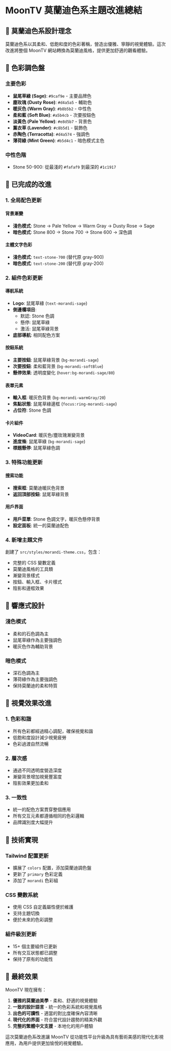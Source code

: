 # MoonTV 莫蘭迪色系主題改進總結

## 🎨 莫蘭迪色系設計理念

莫蘭迪色系以其柔和、低飽和度的色彩著稱，營造出優雅、寧靜的視覺體驗。這次改進將整個 MoonTV 網站轉換為莫蘭迪風格，提供更加舒適的觀看體驗。

## 🌈 色彩調色盤

### 主要色彩
- **鼠尾草綠 (Sage)**: `#9caf9e` - 主要品牌色
- **塵玫瑰 (Dusty Rose)**: `#d4a5a5` - 輔助色
- **暖灰色 (Warm Gray)**: `#b8b5b2` - 中性色
- **柔和藍 (Soft Blue)**: `#a5b4cb` - 次要按鈕色
- **淡黃色 (Pale Yellow)**: `#e8d5b7` - 背景色
- **薰衣草 (Lavender)**: `#c8b5d1` - 裝飾色
- **赤陶色 (Terracotta)**: `#d4a574` - 強調色
- **薄荷綠 (Mint Green)**: `#b5d4c1` - 暗色模式主色

### 中性色階
- Stone 50-900: 從最淺的 `#fafaf9` 到最深的 `#1c1917`

## 🔄 已完成的改進

### 1. 全局配色更新

#### 背景漸變
- **淺色模式**: Stone → Pale Yellow → Warm Gray → Dusty Rose → Sage
- **暗色模式**: Stone 800 → Stone 700 → Stone 600 → 深色調

#### 主體文字色彩
- **淺色模式**: `text-stone-700` (替代原 gray-900)
- **暗色模式**: `text-stone-200` (替代原 gray-200)

### 2. 組件色彩更新

#### 導航系統
- **Logo**: 鼠尾草綠 (`text-morandi-sage`)
- **側邊欄項目**: 
  - 默認: Stone 色調
  - 懸停: 鼠尾草綠
  - 激活: 鼠尾草綠背景
- **底部導航**: 相同配色方案

#### 按鈕系統
- **主要按鈕**: 鼠尾草綠背景 (`bg-morandi-sage`)
- **次要按鈕**: 柔和藍背景 (`bg-morandi-softBlue`)
- **懸停效果**: 透明度變化 (`hover:bg-morandi-sage/80`)

#### 表單元素
- **輸入框**: 暖灰色背景 (`bg-morandi-warmGray/20`)
- **焦點狀態**: 鼠尾草綠邊框 (`focus:ring-morandi-sage`)
- **占位符**: Stone 色調

#### 卡片組件
- **VideoCard**: 暖灰色/塵玫瑰漸變背景
- **進度條**: 鼠尾草綠 (`bg-morandi-sage`)
- **標題懸停**: 鼠尾草綠色調

### 3. 特殊功能更新

#### 搜索功能
- **搜索框**: 莫蘭迪暖灰色背景
- **返回頂部按鈕**: 鼠尾草綠背景

#### 用戶界面
- **用戶菜單**: Stone 色調文字，暖灰色懸停背景
- **設定面板**: 統一的莫蘭迪配色

### 4. 新增主題文件

創建了 `src/styles/morandi-theme.css`，包含：
- 完整的 CSS 變數定義
- 莫蘭迪風格的工具類
- 漸變背景樣式
- 按鈕、輸入框、卡片樣式
- 陰影和邊框效果

## 📱 響應式設計

### 淺色模式
- 柔和的石色調為主
- 鼠尾草綠作為主要強調色
- 暖灰色作為輔助背景

### 暗色模式  
- 深石色調為主
- 薄荷綠作為主要強調色
- 保持莫蘭迪的柔和特質

## 🎯 視覺效果改進

### 1. 色彩和諧
- 所有色彩都經過精心調配，確保視覺和諧
- 低飽和度設計減少視覺疲勞
- 色彩過渡自然流暢

### 2. 層次感
- 通過不同透明度營造深度
- 漸變背景增加視覺豐富度
- 陰影效果更加柔和

### 3. 一致性
- 統一的配色方案貫穿整個應用
- 所有交互元素都遵循相同的色彩邏輯
- 品牌識別度大幅提升

## 🔧 技術實現

### Tailwind 配置更新
- 擴展了 `colors` 配置，添加莫蘭迪調色盤
- 更新了 `primary` 色彩定義
- 添加了 `morandi` 色彩組

### CSS 變數系統
- 使用 CSS 自定義屬性便於維護
- 支持主題切換
- 便於未來的色彩調整

### 組件級別更新
- 15+ 個主要組件已更新
- 所有交互狀態都已調整
- 保持了原有的功能性

## 🌟 最終效果

MoonTV 現在擁有：

1. **優雅的莫蘭迪美學** - 柔和、舒適的視覺體驗
2. **一致的設計語言** - 統一的色彩系統和視覺風格  
3. **出色的可讀性** - 適當的對比度確保內容清晰
4. **現代化的界面** - 符合當代設計趨勢的精美外觀
5. **完整的繁體中文支援** - 本地化的用戶體驗

這次莫蘭迪色系改進讓 MoonTV 從功能性平台升級為具有藝術美感的現代化影視應用，為用戶提供更加愉悅的視覺體驗。
